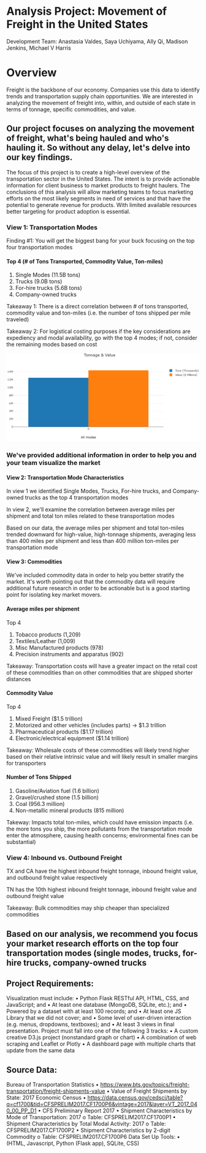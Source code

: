 # Analysis Project: Movement of Freight in the United States

Development Team: Anastasia Valdes, Saya Uchiyama, Ally Qi, Madison Jenkins, Michael V Harris

# Overview

Freight is the backbone of our economy. Companies use this data to identify trends and transportation supply chain opportunities. We are interested in analyzing the movement of freight into, within, and outside of each state in terms of tonnage, specific commodities, and value. 

## Our project focuses on analyzing the movement of freight, what's being hauled and who's hauling it. So without any delay, let's delve into our key findings. 

The focus of this project is to create a high-level overview of the transportation sector in the United States. The intent is to provide actionable information for client business to market products to freight haulers. The conclusions of this analysis will allow marketing teams to focus marketing efforts on the most likely segments in need of services and that have the potential to generate revenue for products. With limited available resources better targeting for product adoption is essential. 

### View 1: Transportation Modes
 
Finding #1: You will get the biggest bang for your buck focusing on the top four transportation modes
 
#### Top 4 (# of Tons Transported, Commodity Value, Ton-miles)
  1.	Single Modes (11.5B tons)
  2.	Trucks (9.0B tons)
  3.	For-hire trucks (5.6B tons)
  4.	Company-owned trucks
 
Takeaway 1: There is a direct correlation between # of tons transported, commodity value and ton-miles (i.e. the number of tons shipped per mile traveled)
 
Takeaway 2: For logistical costing purposes if the key considerations are expediency and modal availability, go with the top 4 modes; if not, consider the remaining modes based on cost

![View1](View1.png)

### We've provided additional information in order to help you and your team visualize the market

#### View 2: Transportation Mode Characteristics
 
In view 1 we identified Single Modes, Trucks, For-hire trucks, and Company-owned trucks as the top 4 transportation modes
 
In view 2, we'll examine the correlation between average miles per shipment and total ton miles related to these transportation modes
 
Based on our data, the average miles per shipment and total ton-miles trended downward for high-value, high-tonnage shipments, averaging less than 400 miles per shipment and less than 400 million ton-miles per transportation mode


#### View 3: Commodities
 
We've included commodity data in order to help you better stratify the market. It's worth pointing out that the commodity data will require additional future research in order to be actionable but is a good starting point for isolating key market movers.
 
#### Average miles per shipment
 
Top 4
  1.	Tobacco products (1,209)
  2.	Textiles/Leather (1,009)
  3.	Misc Manufactured products (978)
  4.	Precision instruments and apparatus (902)

Takeaway: Transportation costs will have a greater impact on the retail cost of these commodities than on other commodities that are shipped shorter distances
 
#### Commodity Value
Top 4
  1.	Mixed Freight ($1.5 trillion)
  2.	Motorized and other vehicles (includes parts) -> $1.3 trillion
  3.	Pharmaceutical products ($1.17 trillion)
  4.	Electronic/electrical equipment ($1.14 trillion)

Takeaway: Wholesale costs of these commodities will likely trend higher based on their relative intrinsic value and will likely result in smaller margins for transporters

#### Number of Tons Shipped
  1.	Gasoline/Aviation fuel (1.6 billion)
  2.	Gravel/crushed stone (1.5 billion)
  3.	Coal (956.3 million)
  4.	Non-metallic mineral products (815 million)

Takeway: Impacts total ton-miles, which could have emission impacts (i.e. the more tons you ship, the more pollutants from the transportation mode enter the atmosphere, causing health concerns; environmental fines can be substantial)

### View 4: Inbound vs. Outbound Freight
 
TX and CA have the highest inbound freight tonnage, inbound freight value, and outbound freight value respectively
 
TN has the 10th highest inbound freight tonnage, inbound freight value and outbound freight value
 
Takeaway: Bulk commodities may ship cheaper than specialized commodities
 
 
## Based on our analysis, we recommend you focus your market research efforts on the top four transportation modes (single modes, trucks, for-hire trucks, company-owned trucks


## Project Requirements:
Visualization must include: 
•	Python Flask RESTful API, HTML, CSS, and JavaScript; and 
•	At least one database (MongoDB, SQLite, etc.); and
•	Powered by a dataset with at least 100 records; and
•	At least one JS Library that we did not cover; and
•	Some level of user-driven interaction (e.g. menus, dropdowns, textboxes); and
•	At least 3 views in final presentation.
Project must fall into one of the following 3 tracks:
•	A custom creative D3.js project (nonstandard graph or chart)
•	A combination of web scraping and Leaflet or Plotly
•	A dashboard page with multiple charts that update from the same data

## Source Data:
Bureau of Transportation Statistics
•	https://www.bts.gov/topics/freight-transportation/freight-shipments-value
•	Value of Freight Shipments by State: 2017
Economic Census
•	https://data.census.gov/cedsci/table?q=cf1700&tid=CFSPRELIM2017.CF1700P6&vintage=2017&layer=VT_2017_040_00_PP_D1
•	CFS Preliminary Report 2017
•	Shipment Characteristics by Mode of Transportation: 2017
o	Table: CFSPRELIM2017.CF1700P1
•	Shipment Characteristics by Total Modal Activity: 2017
o	Table: CFSPRELIM2017.CF1700P2
•	Shipment Characteristics by 2-digit Commodity
o	Table: CFSPRELIM2017.CF1700P6
Data Set Up Tools: 
•	(HTML, Javascript, Python (Flask app), SQLite, CSS)

